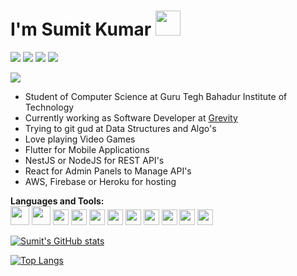 # I'm Sumit Kumar <img src="https://media.tenor.com/images/e494f2327fc7efc5c9695c0e2400bba2/tenor.gif" width="40" height="40" />
[<img src="https://img.icons8.com/plasticine/0.5x/gmail-new.png">](mailto:hello@sumitklamba.me)
[<img src="https://img.icons8.com/plasticine/0.5x/linkedin.png">](https://www.linkedin.com/in/sumitklamba/)
[<img src="https://img.icons8.com/plasticine/0.5x/instagram-new.png">](https://www.instagram.com/sumit_skl/)
[<img src="https://img.icons8.com/plasticine/0.5x/steam.png">](https://steamcommunity.com/id/heavenly_deneb/)

![](https://visitor-badge.glitch.me/badge?page_id=SumitKLamba.SumitKLamba)


- Student of Computer Science at Guru Tegh Bahadur Institute of Technology
- Currently working as Software Developer at [Grevity](https://grevity.in/)
- Trying to git gud at Data Structures and Algo's
- Love playing Video Games
- Flutter for Mobile Applications
- NestJS or NodeJS for REST API's
- React for Admin Panels to Manage API's
- AWS, Firebase or Heroku for hosting 

**Languages and Tools:**  
<code><img height="30" src="https://ih1.redbubble.net/image.683518800.8491/st,small,507x507-pad,600x600,f8f8f8.jpg"></code>
<code><img height="30" src="https://blog.theodo.com/static/dfa7994d6389d439e8a14bc09d03326b/a79d3/1_cZXAov35eTfE545EiuGFqQ.png"></code>
<code><img height="25" src="https://upload.wikimedia.org/wikipedia/commons/thumb/a/a7/React-icon.svg/1280px-React-icon.svg.png"></code>
<code><img height="25" src="https://cdn.worldvectorlogo.com/logos/java.svg"></code>
<code><img height="25" src="https://encrypted-tbn0.gstatic.com/images?q=tbn:ANd9GcRfOfptrC48Ggz3JC23XVvfUc6qPqMrkrGGZ5ajLqLDARAP15-8lnl4ETCV_BNdMoW7TjU&usqp=CAU"></code>
<code><img height="25" src="https://upload.wikimedia.org/wikipedia/commons/thumb/9/99/Unofficial_JavaScript_logo_2.svg/2048px-Unofficial_JavaScript_logo_2.svg.png"></code>
<code><img height="25" src="https://encrypted-tbn0.gstatic.com/images?q=tbn:ANd9GcTl7y4Ib8EVIIiZQzXgz_SS_XQfv0tplsyKW7eJvMpA4CudtAFkWp4p6rsPSu1im_nT6IY&usqp=CAU"></code>
<code><img height="25" src="https://logowik.com/content/uploads/images/visual-studio-code7642.jpg"></code>
<code><img height="25" src="https://upload.wikimedia.org/wikipedia/commons/thumb/2/29/Postgresql_elephant.svg/1200px-Postgresql_elephant.svg.png"></code>
<code><img height="25" src="https://brandeps.com/logo-download/H/Heroku-logo-vector-01.svg"></code>
<code><img height="25" src="https://upload.wikimedia.org/wikipedia/commons/thumb/9/93/Amazon_Web_Services_Logo.svg/1200px-Amazon_Web_Services_Logo.svg.png"></code>


<!--
**SumitKLamba/SumitKLamba** is a ✨ _special_ ✨ repository because its `README.md` (this file) appears on your GitHub profile.

Here are some ideas to get you started:

- 🔭 I’m currently working on Private Projects
- 🌱 I’m currently learning Data Structures
- 👯 I’m looking to collaborate on ...
- 🤔 I’m looking for help with ...
- 💬 Ask me about ...
- 📫 How to reach me: ...
- 😄 Pronouns: ...
- ⚡ Fun fact: ...
-->


[![Sumit's GitHub stats](https://github-readme-stats.vercel.app/api?username=SumitKLamba&count_private=true&show_icons=true&theme=dark&border_radius=24&bg_color=40,f12711,f5af19&text_color=ffffff&icon_color=ffffff&hide=issues,contribs)
](https://github.com/anuraghazra/github-readme-stats)

[![Top Langs](https://github-readme-stats.vercel.app/api/top-langs/?username=SumitKLamba&layout=compact&count_private=true&theme=dark&border_radius=24&bg_color=40,f12711,f5af19&text_color=ffffff&icon_color=ffffff)](https://github.com/anuraghazra/github-readme-stats)
